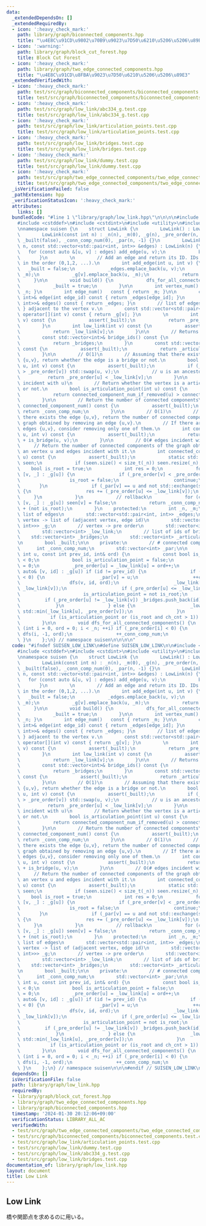 ```yaml
---
data:
  _extendedDependsOn: []
  _extendedRequiredBy:
  - icon: ':heavy_check_mark:'
    path: library/graph/biconnected_components.hpp
    title: "\u4E8C\u91CD\u9802\u70B9\u9023\u7D50\u6210\u5206\u5206\u89E3"
  - icon: ':warning:'
    path: library/graph/block_cut_forest.hpp
    title: Block Cut Forest
  - icon: ':heavy_check_mark:'
    path: library/graph/two_edge_connected_components.hpp
    title: "\u4E8C\u91CD\u8FBA\u9023\u7D50\u6210\u5206\u5206\u89E3"
  _extendedVerifiedWith:
  - icon: ':heavy_check_mark:'
    path: test/src/graph/biconnected_components/biconnected_components.test.cpp
    title: test/src/graph/biconnected_components/biconnected_components.test.cpp
  - icon: ':heavy_check_mark:'
    path: test/src/graph/low_link/abc334_g.test.cpp
    title: test/src/graph/low_link/abc334_g.test.cpp
  - icon: ':heavy_check_mark:'
    path: test/src/graph/low_link/articulation_points.test.cpp
    title: test/src/graph/low_link/articulation_points.test.cpp
  - icon: ':heavy_check_mark:'
    path: test/src/graph/low_link/bridges.test.cpp
    title: test/src/graph/low_link/bridges.test.cpp
  - icon: ':heavy_check_mark:'
    path: test/src/graph/low_link/dummy.test.cpp
    title: test/src/graph/low_link/dummy.test.cpp
  - icon: ':heavy_check_mark:'
    path: test/src/graph/two_edge_connected_components/two_edge_connected_components.test.cpp
    title: test/src/graph/two_edge_connected_components/two_edge_connected_components.test.cpp
  _isVerificationFailed: false
  _pathExtension: hpp
  _verificationStatusIcon: ':heavy_check_mark:'
  attributes:
    links: []
  bundledCode: "#line 1 \"library/graph/low_link.hpp\"\n\n\n\n#include <cassert>\n\
    #include <cstddef>\n#include <cstdint>\n#include <utility>\n#include <vector>\n\
    \nnamespace suisen {\n    struct LowLink {\n        LowLink() : LowLink(0) {}\n\
    \        LowLink(const int n) : _n(n), _m(0), _g(n), _pre_order(n, -1), _low_link(n),\
    \ _built(false), _conn_comp_num(0), _par(n, -1) {}\n        LowLink(const int\
    \ n, const std::vector<std::pair<int, int>> &edges) : LowLink(n) {\n         \
    \   for (const auto &[u, v] : edges) add_edge(u, v);\n            build();\n \
    \       }\n        \n        // Add an edge and return its ID. IDs are assigned\
    \ in the order (0,1,2, ...).\n        int add_edge(int u, int v) {\n         \
    \   _built = false;\n            _edges.emplace_back(u, v);\n            _g[u].emplace_back(v,\
    \ _m);\n            _g[v].emplace_back(u, _m);\n            return _m++;\n   \
    \     }\n\n        void build() {\n            dfs_for_all_connected_components();\n\
    \            _built = true;\n        }\n\n        int vertex_num() const { return\
    \ _n; }\n        int edge_num()   const { return _m; }\n\n        const std::pair<int,\
    \ int>& edge(int edge_id) const { return _edges[edge_id]; }\n        const std::vector<std::pair<int,\
    \ int>>& edges() const { return _edges; }\n        // list of edges { u, edge_id\
    \ } adjacent to the vertex v.\n        const std::vector<std::pair<int, int>>&\
    \ operator[](int v) const { return _g[v]; }\n        \n        int pre_order(int\
    \ v) const {\n            assert(_built);\n            return _pre_order[v];\n\
    \        }\n        int low_link(int v) const {\n            assert(_built);\n\
    \            return _low_link[v];\n        }\n\n        // Returns IDs of bridges.\n\
    \        const std::vector<int>& bridge_ids() const {\n            assert(_built);\n\
    \            return _bridges;\n        }\n        const std::vector<int>& articulation_points()\
    \ const {\n            assert(_built);\n            return _articulation_points;\n\
    \        }\n\n        // O(1)\n        // Assuming that there exists the edge\
    \ {u,v}, return whether the edge is a bridge or not.\n        bool is_bridge(int\
    \ u, int v) const {\n            assert(_built);\n            if (_pre_order[u]\
    \ > _pre_order[v]) std::swap(u, v);\n            // u is an ancestor of v\n  \
    \          return _pre_order[u] < _low_link[v];\n        }\n\n        // O(# edges\
    \ incident with u)\n        // Return whether the vertex is a articulation point\
    \ or not.\n        bool is_articulation_point(int u) const {\n            assert(_built);\n\
    \            return connected_component_num_if_removed(u) > connected_component_num();\n\
    \        }\n\n        // Return the number of connected components\n        int\
    \ connected_component_num() const {\n            assert(_built);\n           \
    \ return _conn_comp_num;\n        }\n\n        // O(1)\n        // Assuming that\
    \ there exists the edge {u,v}, return the number of connected components of the\
    \ graph obtained by removing an edge {u,v}.\n        // If there are multiple\
    \ edges {u,v}, consider removing only one of them.\n        int connected_component_num_if_removed(int\
    \ u, int v) const {\n            assert(_built);\n            return _conn_comp_num\
    \ + is_bridge(u, v);\n        }\n\n        // O(# edges incident with u)\n   \
    \     // Return the number of connected components of the graph obtained by removing\
    \ an vertex u and edges incident with it.\n        int connected_component_num_if_removed(int\
    \ u) const {\n            assert(_built);\n            static std::vector<int8_t>\
    \ seen;\n            if (seen.size() < size_t(_n)) seen.resize(_n);\n        \
    \    bool is_root = true;\n            int res = 0;\n            for (const auto&\
    \ [v, _] : _g[u]) {\n                if (_pre_order[v] < _pre_order[u]) {\n  \
    \                  is_root = false;\n                    continue;\n         \
    \       }\n                if (_par[v] == u and not std::exchange(seen[v], true))\
    \ {\n                    res += (_pre_order[u] <= _low_link[v]);\n           \
    \     }\n            }\n            // rollback\n            for (const auto&\
    \ [v, _] : _g[u]) seen[v] = false;\n            return _conn_comp_num - 1 + res\
    \ + (not is_root);\n        }\n    protected:\n        int _n, _m;\n        //\
    \ list of edges\n        std::vector<std::pair<int, int>> _edges;\n        //\
    \ vertex -> list of (adjacent vertex, edge id)\n        std::vector<std::vector<std::pair<int,\
    \ int>>> _g;\n        // vertex -> pre order\n        std::vector<int> _pre_order;\n\
    \        std::vector<int> _low_link;\n        // list of ids of bridges\n    \
    \    std::vector<int> _bridges;\n        std::vector<int> _articulation_points;\n\
    \n        bool _built;\n\n    private:\n        // # connected components\n  \
    \      int _conn_comp_num;\n        std::vector<int> _par;\n\n        void dfs(const\
    \ int u, const int prev_id, int& ord) {\n            const bool is_root = prev_id\
    \ < 0;\n            bool is_articulation_point = false;\n            int ch_cnt\
    \ = 0;\n            _pre_order[u] = _low_link[u] = ord++;\n            for (const\
    \ auto& [v, id] : _g[u]) if (id != prev_id) {\n                if (_pre_order[v]\
    \ < 0) {\n                    _par[v] = u;\n                    ++ch_cnt;\n  \
    \                  dfs(v, id, ord);\n                    _low_link[u] = std::min(_low_link[u],\
    \ _low_link[v]);\n                    if (_pre_order[u] <= _low_link[v]) {\n \
    \                       is_articulation_point = not is_root;\n               \
    \         if (_pre_order[u] != _low_link[v]) _bridges.push_back(id);\n       \
    \             }\n                } else {\n                    _low_link[u] =\
    \ std::min(_low_link[u], _pre_order[v]);\n                }\n            }\n \
    \           if (is_articulation_point or (is_root and ch_cnt > 1)) _articulation_points.push_back(u);\n\
    \        }\n\n        void dfs_for_all_connected_components() {\n            for\
    \ (int i = 0, ord = 0; i < _n; ++i) if (_pre_order[i] < 0) {\n               \
    \ dfs(i, -1, ord);\n                ++_conn_comp_num;\n            }\n       \
    \ }\n    };\n} // namespace suisen\n\n\n\n"
  code: "#ifndef SUISEN_LOW_LINK\n#define SUISEN_LOW_LINK\n\n#include <cassert>\n\
    #include <cstddef>\n#include <cstdint>\n#include <utility>\n#include <vector>\n\
    \nnamespace suisen {\n    struct LowLink {\n        LowLink() : LowLink(0) {}\n\
    \        LowLink(const int n) : _n(n), _m(0), _g(n), _pre_order(n, -1), _low_link(n),\
    \ _built(false), _conn_comp_num(0), _par(n, -1) {}\n        LowLink(const int\
    \ n, const std::vector<std::pair<int, int>> &edges) : LowLink(n) {\n         \
    \   for (const auto &[u, v] : edges) add_edge(u, v);\n            build();\n \
    \       }\n        \n        // Add an edge and return its ID. IDs are assigned\
    \ in the order (0,1,2, ...).\n        int add_edge(int u, int v) {\n         \
    \   _built = false;\n            _edges.emplace_back(u, v);\n            _g[u].emplace_back(v,\
    \ _m);\n            _g[v].emplace_back(u, _m);\n            return _m++;\n   \
    \     }\n\n        void build() {\n            dfs_for_all_connected_components();\n\
    \            _built = true;\n        }\n\n        int vertex_num() const { return\
    \ _n; }\n        int edge_num()   const { return _m; }\n\n        const std::pair<int,\
    \ int>& edge(int edge_id) const { return _edges[edge_id]; }\n        const std::vector<std::pair<int,\
    \ int>>& edges() const { return _edges; }\n        // list of edges { u, edge_id\
    \ } adjacent to the vertex v.\n        const std::vector<std::pair<int, int>>&\
    \ operator[](int v) const { return _g[v]; }\n        \n        int pre_order(int\
    \ v) const {\n            assert(_built);\n            return _pre_order[v];\n\
    \        }\n        int low_link(int v) const {\n            assert(_built);\n\
    \            return _low_link[v];\n        }\n\n        // Returns IDs of bridges.\n\
    \        const std::vector<int>& bridge_ids() const {\n            assert(_built);\n\
    \            return _bridges;\n        }\n        const std::vector<int>& articulation_points()\
    \ const {\n            assert(_built);\n            return _articulation_points;\n\
    \        }\n\n        // O(1)\n        // Assuming that there exists the edge\
    \ {u,v}, return whether the edge is a bridge or not.\n        bool is_bridge(int\
    \ u, int v) const {\n            assert(_built);\n            if (_pre_order[u]\
    \ > _pre_order[v]) std::swap(u, v);\n            // u is an ancestor of v\n  \
    \          return _pre_order[u] < _low_link[v];\n        }\n\n        // O(# edges\
    \ incident with u)\n        // Return whether the vertex is a articulation point\
    \ or not.\n        bool is_articulation_point(int u) const {\n            assert(_built);\n\
    \            return connected_component_num_if_removed(u) > connected_component_num();\n\
    \        }\n\n        // Return the number of connected components\n        int\
    \ connected_component_num() const {\n            assert(_built);\n           \
    \ return _conn_comp_num;\n        }\n\n        // O(1)\n        // Assuming that\
    \ there exists the edge {u,v}, return the number of connected components of the\
    \ graph obtained by removing an edge {u,v}.\n        // If there are multiple\
    \ edges {u,v}, consider removing only one of them.\n        int connected_component_num_if_removed(int\
    \ u, int v) const {\n            assert(_built);\n            return _conn_comp_num\
    \ + is_bridge(u, v);\n        }\n\n        // O(# edges incident with u)\n   \
    \     // Return the number of connected components of the graph obtained by removing\
    \ an vertex u and edges incident with it.\n        int connected_component_num_if_removed(int\
    \ u) const {\n            assert(_built);\n            static std::vector<int8_t>\
    \ seen;\n            if (seen.size() < size_t(_n)) seen.resize(_n);\n        \
    \    bool is_root = true;\n            int res = 0;\n            for (const auto&\
    \ [v, _] : _g[u]) {\n                if (_pre_order[v] < _pre_order[u]) {\n  \
    \                  is_root = false;\n                    continue;\n         \
    \       }\n                if (_par[v] == u and not std::exchange(seen[v], true))\
    \ {\n                    res += (_pre_order[u] <= _low_link[v]);\n           \
    \     }\n            }\n            // rollback\n            for (const auto&\
    \ [v, _] : _g[u]) seen[v] = false;\n            return _conn_comp_num - 1 + res\
    \ + (not is_root);\n        }\n    protected:\n        int _n, _m;\n        //\
    \ list of edges\n        std::vector<std::pair<int, int>> _edges;\n        //\
    \ vertex -> list of (adjacent vertex, edge id)\n        std::vector<std::vector<std::pair<int,\
    \ int>>> _g;\n        // vertex -> pre order\n        std::vector<int> _pre_order;\n\
    \        std::vector<int> _low_link;\n        // list of ids of bridges\n    \
    \    std::vector<int> _bridges;\n        std::vector<int> _articulation_points;\n\
    \n        bool _built;\n\n    private:\n        // # connected components\n  \
    \      int _conn_comp_num;\n        std::vector<int> _par;\n\n        void dfs(const\
    \ int u, const int prev_id, int& ord) {\n            const bool is_root = prev_id\
    \ < 0;\n            bool is_articulation_point = false;\n            int ch_cnt\
    \ = 0;\n            _pre_order[u] = _low_link[u] = ord++;\n            for (const\
    \ auto& [v, id] : _g[u]) if (id != prev_id) {\n                if (_pre_order[v]\
    \ < 0) {\n                    _par[v] = u;\n                    ++ch_cnt;\n  \
    \                  dfs(v, id, ord);\n                    _low_link[u] = std::min(_low_link[u],\
    \ _low_link[v]);\n                    if (_pre_order[u] <= _low_link[v]) {\n \
    \                       is_articulation_point = not is_root;\n               \
    \         if (_pre_order[u] != _low_link[v]) _bridges.push_back(id);\n       \
    \             }\n                } else {\n                    _low_link[u] =\
    \ std::min(_low_link[u], _pre_order[v]);\n                }\n            }\n \
    \           if (is_articulation_point or (is_root and ch_cnt > 1)) _articulation_points.push_back(u);\n\
    \        }\n\n        void dfs_for_all_connected_components() {\n            for\
    \ (int i = 0, ord = 0; i < _n; ++i) if (_pre_order[i] < 0) {\n               \
    \ dfs(i, -1, ord);\n                ++_conn_comp_num;\n            }\n       \
    \ }\n    };\n} // namespace suisen\n\n\n#endif // SUISEN_LOW_LINK\n"
  dependsOn: []
  isVerificationFile: false
  path: library/graph/low_link.hpp
  requiredBy:
  - library/graph/block_cut_forest.hpp
  - library/graph/two_edge_connected_components.hpp
  - library/graph/biconnected_components.hpp
  timestamp: '2024-01-30 20:12:06+09:00'
  verificationStatus: LIBRARY_ALL_AC
  verifiedWith:
  - test/src/graph/two_edge_connected_components/two_edge_connected_components.test.cpp
  - test/src/graph/biconnected_components/biconnected_components.test.cpp
  - test/src/graph/low_link/articulation_points.test.cpp
  - test/src/graph/low_link/dummy.test.cpp
  - test/src/graph/low_link/abc334_g.test.cpp
  - test/src/graph/low_link/bridges.test.cpp
documentation_of: library/graph/low_link.hpp
layout: document
title: Low Link
---
```

## Low Link

橋や関節点を求めるのに用いる。

